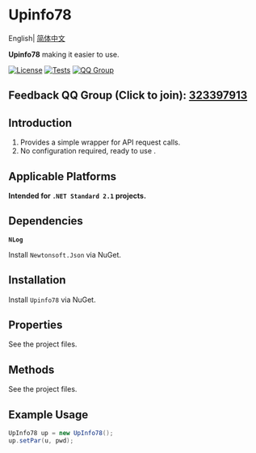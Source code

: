 # Upinfo78

English| [简体中文](./README.cn.md) 

**Upinfo78**  making it easier to use.

[![License](https://img.shields.io/badge/license-Apache%202-green.svg)](https://www.apache.org/licenses/LICENSE-2.0)
[![Tests](https://www778878net.github.io/Upinfo78/test-badge.svg)](https://github.com/www778878net/Upinfo78/actions)
[![QQ Group](https://img.shields.io/badge/QQ%20Group-323397913-blue.svg?style=flat-square&color=12b7f5&logo=qq)](https://qm.qq.com/cgi-bin/qm/qr?k=it9gUUVdBEDWiTOH21NsoRHAbE9IAzAO&jump_from=webapi&authKey=KQwSXEPwpAlzAFvanFURm0Foec9G9Dak0DmThWCexhqUFbWzlGjAFC7t0jrjdKdL)

## Feedback QQ Group (Click to join): [323397913](https://qm.qq.com/cgi-bin/qm/qr?k=it9gUUVdBEDWiTOH21NsoRHAbE9IAzAO&jump_from=webapi&authKey=KQwSXEPwpAlzAFvanFURm0Foec9G9Dak0DmThWCexhqUFbWzlGjAFC7t0jrjdKdL)

## Introduction

1. Provides a simple wrapper for API request calls.
2. No configuration required, ready to use .

## Applicable Platforms

**Intended for `.NET Standard 2.1` projects.**

## Dependencies

**`NLog`**

Install `Newtonsoft.Json` via NuGet.

## Installation

Install `Upinfo78` via NuGet.

## Properties

See the project files.

## Methods

See the project files.

## Example Usage

```csharp
UpInfo78 up = new UpInfo78();
up.setPar(u, pwd);